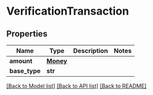 # VerificationTransaction


## Properties
Name | Type | Description | Notes
------------ | ------------- | ------------- | -------------
**amount** | [**Money**](Money.md) |  | 
**base_type** | **str** |  | 

[[Back to Model list]](../README.md#documentation-for-models) [[Back to API list]](../README.md#documentation-for-api-endpoints) [[Back to README]](../README.md)


